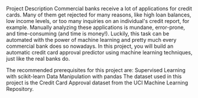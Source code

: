 Project Description
Commercial banks receive a lot of applications for credit cards. Many of them get rejected for many reasons, like high loan balances, low income levels, or too many inquiries on an individual's credit report, for example. 
Manually analyzing these applications is mundane, error-prone, and time-consuming (and time is money!). Luckily, this task can be automated with the power of machine learning and pretty much every commercial bank does so nowadays.
In this project, you will build an automatic credit card approval predictor using machine learning techniques, just like the real banks do.

The recommended prerequisites for this project are:
Supervised Learning with scikit-learn
Data Manipulation with pandas
The dataset used in this project is the Credit Card Approval dataset from the UCI Machine Learning Repository.
